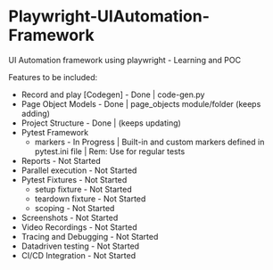 # Playwright-UIAutomation-Framework
UI Automation framework using playwright - Learning and POC

Features to be included:

* Record and play [Codegen] - Done | code-gen.py
* Page Object Models - Done | page_objects module/folder (keeps adding)
* Project Structure - Done | (keeps updating)
* Pytest Framework
    * markers - In Progress | Built-in and custom markers defined in pytest.ini file | Rem: Use for regular tests
* Reports - Not Started
* Parallel execution - Not Started
* Pytest Fixtures - Not Started
    * setup fixture - Not Started
    * teardown fixture - Not Started
    * scoping - Not Started
* Screenshots - Not Started
* Video Recordings - Not Started
* Tracing and Debugging - Not Started
* Datadriven testing - Not Started
* CI/CD Integration - Not Started
